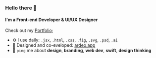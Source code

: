 ### Hello there 👋

#### I'm a Front-end Developer & UI/UX Designer

Check out my [Portfolio](https://barisgultekin.com);<br>

- ⚙️ I use daily: `.jsx`, `.html`, `.css`, `.fig`, `.svg`, `.psd`, `.ai`
- 🔨 Designed and co-eveloped: [ardeo.app](https://ardeo.app/)
- 💬 `ping` me about **design**, **branding**, **web dev**, **swift**, **design thinking**
